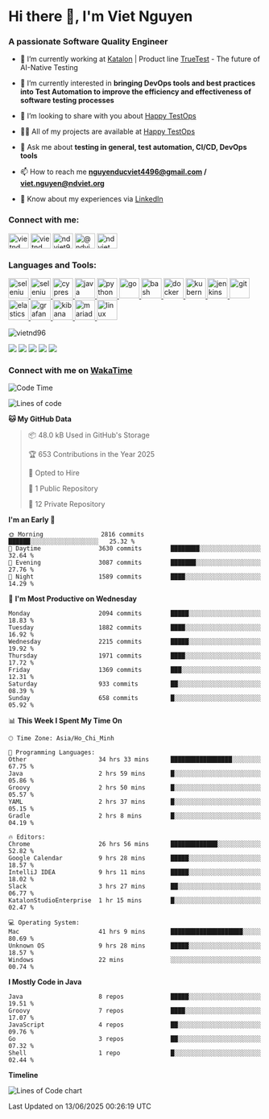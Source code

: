 <h1 align="left">Hi there 👋, I'm Viet Nguyen</h1>
<h3 align="left">A passionate Software Quality Engineer</h3>

- 🔭 I’m currently working at [Katalon](https://katalon.com/) | Product line [TrueTest](https://katalon.com/truetest) - The future of AI-Native Testing

- 🌱 I’m currently interested in **bringing DevOps tools and best practices into Test Automation to improve the
  efficiency and effectiveness of software testing processes**

- 👯 I’m looking to share with you about [Happy TestOps](https://github.com/ndviet)

- 👨‍💻 All of my projects are available at [Happy TestOps](https://github.com/ndviet)

- 💬 Ask me about **testing in general, test automation, CI/CD, DevOps tools**

- 📫 How to reach me **nguyenducviet4496@gmail.com / viet.nguyen@ndviet.org**

- 📄 Know about my experiences via [LinkedIn](https://www.linkedin.com/in/vietnd96/)

<h3 align="left">Connect with me:</h3>
<p align="left">
<a href="https://linkedin.com/in/vietnd96" target="blank"><img align="center" src="https://raw.githubusercontent.com/rahuldkjain/github-profile-readme-generator/master/src/images/icons/Social/linked-in-alt.svg" alt="vietnd" height="30" width="40" /></a>
<a href="https://fb.com/vietnd96" target="blank"><img align="center" src="https://raw.githubusercontent.com/rahuldkjain/github-profile-readme-generator/master/src/images/icons/Social/facebook.svg" alt="vietnd" height="30" width="40" /></a>
<a href="https://instagram.com/vietnd96" target="blank"><img align="center" src="https://raw.githubusercontent.com/rahuldkjain/github-profile-readme-generator/master/src/images/icons/Social/instagram.svg" alt="ndviet96" height="30" width="40" /></a>
<a href="https://medium.com/@ndviet" target="blank"><img align="center" src="https://raw.githubusercontent.com/rahuldkjain/github-profile-readme-generator/master/src/images/icons/Social/medium.svg" alt="@ndviet" height="30" width="40" /></a>
<a href="https://dev.to/ndviet" target="blank"><img align="center" src="https://raw.githubusercontent.com/rahuldkjain/github-profile-readme-generator/master/src/images/icons/Social/devto.svg" alt="ndviet" height="30" width="40" /></a>
</p>

<h3 align="left">Languages and Tools:</h3>
<p align="left">  
  <a href="https://www.selenium.dev" target="_blank" rel="noreferrer"> <img src="https://raw.githubusercontent.com/SeleniumHQ/docker-selenium/trunk/logo.png" alt="selenium" width="40" height="40"/> </a> 
  <a href="https://playwright.dev" target="_blank" rel="noreferrer"> <img src="https://playwright.dev/img/playwright-logo.svg" alt="selenium" width="40" height="40"/> </a>  
  <a href="https://www.cypress.io" target="_blank" rel="noreferrer"> <img src="https://avatars.githubusercontent.com/u/8908513" alt="cypress" width="40" height="40"/> </a> 
  <a href="https://www.java.com" target="_blank" rel="noreferrer"> <img src="https://raw.githubusercontent.com/devicons/devicon/master/icons/java/java-original.svg" alt="java" width="40" height="40"/> </a>
  <a href="https://www.python.org" target="_blank" rel="noreferrer"> <img src="https://raw.githubusercontent.com/devicons/devicon/master/icons/python/python-original.svg" alt="python" width="40" height="40"/> </a>
  <a href="https://golang.org" target="_blank" rel="noreferrer"> <img src="https://raw.githubusercontent.com/devicons/devicon/master/icons/go/go-original.svg" alt="go" width="40" height="40"/> </a> 
  <a href="https://www.gnu.org/software/bash/" target="_blank" rel="noreferrer"> <img src="https://www.vectorlogo.zone/logos/gnu_bash/gnu_bash-icon.svg" alt="bash" width="40" height="40"/> </a>
  <a href="https://www.docker.com/" target="_blank" rel="noreferrer"> <img src="https://raw.githubusercontent.com/devicons/devicon/master/icons/docker/docker-original-wordmark.svg" alt="docker" width="40" height="40"/> </a>  
  <a href="https://kubernetes.io" target="_blank" rel="noreferrer"> <img src="https://www.vectorlogo.zone/logos/kubernetes/kubernetes-icon.svg" alt="kubernetes" width="40" height="40"/> </a>  
  <a href="https://www.jenkins.io" target="_blank" rel="noreferrer"> <img src="https://www.vectorlogo.zone/logos/jenkins/jenkins-icon.svg" alt="jenkins" width="40" height="40"/> </a> 
  <a href="https://git-scm.com/" target="_blank" rel="noreferrer"> <img src="https://www.vectorlogo.zone/logos/git-scm/git-scm-icon.svg" alt="git" width="40" height="40"/> </a> 
  <a href="https://www.elastic.co" target="_blank" rel="noreferrer"> <img src="https://www.vectorlogo.zone/logos/elastic/elastic-icon.svg" alt="elasticsearch" width="40" height="40"/> </a> 
  <a href="https://grafana.com" target="_blank" rel="noreferrer"> <img src="https://www.vectorlogo.zone/logos/grafana/grafana-icon.svg" alt="grafana" width="40" height="40"/> </a> 
  <a href="https://www.elastic.co/kibana" target="_blank" rel="noreferrer"> <img src="https://www.vectorlogo.zone/logos/elasticco_kibana/elasticco_kibana-icon.svg" alt="kibana" width="40" height="40"/> </a>
  <a href="https://mariadb.org/" target="_blank" rel="noreferrer"> <img src="https://www.vectorlogo.zone/logos/mariadb/mariadb-icon.svg" alt="mariadb" width="40" height="40"/> </a> 
  <a href="https://www.linux.org/" target="_blank" rel="noreferrer"> <img src="https://raw.githubusercontent.com/devicons/devicon/master/icons/linux/linux-original.svg" alt="linux" width="40" height="40"/> </a> 
</p>

<p align="left"> <img src="https://komarev.com/ghpvc/?username=vietnd96&label=GitHub%20Profile%20Views&color=0e75b6&style=flat" alt="vietnd96" /> </p>

[![](https://raw.githubusercontent.com/vietnd96/vietnd96/main/profile-summary-card-output/github/0-profile-details.svg)](#)
[![](https://raw.githubusercontent.com/vietnd96/vietnd96/main/profile-summary-card-output/github/1-repos-per-language.svg)](#)
[![](https://raw.githubusercontent.com/vietnd96/vietnd96/main/profile-summary-card-output/github/2-most-commit-language.svg)](#)
[![](https://raw.githubusercontent.com/vietnd96/vietnd96/main/profile-summary-card-output/github/3-stats.svg)](#)
[![](https://raw.githubusercontent.com/vietnd96/vietnd96/main/profile-summary-card-output/github/4-productive-time.svg)](#)

<h3 align="left">Connect with me on <a href="https://wakatime.com/@vietnd96" target="_blank" rel="noreferrer">
WakaTime</a> </h3>

<!--START_SECTION:waka-->
![Code Time](http://img.shields.io/badge/Code%20Time-2%2C747%20hrs%2046%20mins-blue)

![Lines of code](https://img.shields.io/badge/From%20Hello%20World%20I%27ve%20Written-4.6%20million%20lines%20of%20code-blue)

**🐱 My GitHub Data** 

> 📦 48.0 kB Used in GitHub's Storage 
 > 
> 🏆 653 Contributions in the Year 2025
 > 
> 💼 Opted to Hire
 > 
> 📜 1 Public Repository 
 > 
> 🔑 12 Private Repository 
 > 
**I'm an Early 🐤** 

```text
🌞 Morning                2816 commits        ██████░░░░░░░░░░░░░░░░░░░   25.32 % 
🌆 Daytime                3630 commits        ████████░░░░░░░░░░░░░░░░░   32.64 % 
🌃 Evening                3087 commits        ███████░░░░░░░░░░░░░░░░░░   27.76 % 
🌙 Night                  1589 commits        ████░░░░░░░░░░░░░░░░░░░░░   14.29 % 
```
📅 **I'm Most Productive on Wednesday** 

```text
Monday                   2094 commits        █████░░░░░░░░░░░░░░░░░░░░   18.83 % 
Tuesday                  1882 commits        ████░░░░░░░░░░░░░░░░░░░░░   16.92 % 
Wednesday                2215 commits        █████░░░░░░░░░░░░░░░░░░░░   19.92 % 
Thursday                 1971 commits        ████░░░░░░░░░░░░░░░░░░░░░   17.72 % 
Friday                   1369 commits        ███░░░░░░░░░░░░░░░░░░░░░░   12.31 % 
Saturday                 933 commits         ██░░░░░░░░░░░░░░░░░░░░░░░   08.39 % 
Sunday                   658 commits         █░░░░░░░░░░░░░░░░░░░░░░░░   05.92 % 
```


📊 **This Week I Spent My Time On** 

```text
🕑︎ Time Zone: Asia/Ho_Chi_Minh

💬 Programming Languages: 
Other                    34 hrs 33 mins      █████████████████░░░░░░░░   67.75 % 
Java                     2 hrs 59 mins       █░░░░░░░░░░░░░░░░░░░░░░░░   05.86 % 
Groovy                   2 hrs 50 mins       █░░░░░░░░░░░░░░░░░░░░░░░░   05.57 % 
YAML                     2 hrs 37 mins       █░░░░░░░░░░░░░░░░░░░░░░░░   05.15 % 
Gradle                   2 hrs 8 mins        █░░░░░░░░░░░░░░░░░░░░░░░░   04.19 % 

🔥 Editors: 
Chrome                   26 hrs 56 mins      █████████████░░░░░░░░░░░░   52.82 % 
Google Calendar          9 hrs 28 mins       █████░░░░░░░░░░░░░░░░░░░░   18.57 % 
IntelliJ IDEA            9 hrs 11 mins       █████░░░░░░░░░░░░░░░░░░░░   18.02 % 
Slack                    3 hrs 27 mins       ██░░░░░░░░░░░░░░░░░░░░░░░   06.77 % 
KatalonStudioEnterprise  1 hr 15 mins        █░░░░░░░░░░░░░░░░░░░░░░░░   02.47 % 

💻 Operating System: 
Mac                      41 hrs 9 mins       ████████████████████░░░░░   80.69 % 
Unknown OS               9 hrs 28 mins       █████░░░░░░░░░░░░░░░░░░░░   18.57 % 
Windows                  22 mins             ░░░░░░░░░░░░░░░░░░░░░░░░░   00.74 % 
```

**I Mostly Code in Java** 

```text
Java                     8 repos             █████░░░░░░░░░░░░░░░░░░░░   19.51 % 
Groovy                   7 repos             ████░░░░░░░░░░░░░░░░░░░░░   17.07 % 
JavaScript               4 repos             ██░░░░░░░░░░░░░░░░░░░░░░░   09.76 % 
Go                       3 repos             ██░░░░░░░░░░░░░░░░░░░░░░░   07.32 % 
Shell                    1 repo              █░░░░░░░░░░░░░░░░░░░░░░░░   02.44 % 
```



**Timeline**

![Lines of Code chart](https://raw.githubusercontent.com/VietND96/VietND96/main/assets/bar_graph.png)


 Last Updated on 13/06/2025 00:26:19 UTC
<!--END_SECTION:waka-->
